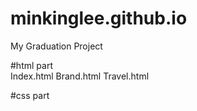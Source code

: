 # minkinglee.github.io
My Graduation Project

#html part
<br>
Index.html
Brand.html
Travel.html

#css part
